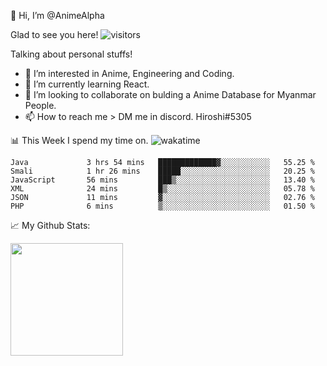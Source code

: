 👋 Hi, I’m @AnimeAlpha

Glad to see you here!  ![visitors](https://visitor-badge.glitch.me/badge?page_id=92675084)

Talking about personal stuffs!
- 👀 I’m interested in Anime, Engineering and Coding.
- 🌱 I’m currently learning React.
- 💞️ I’m looking to collaborate on bulding a Anime Database for Myanmar People.
- 📫 How to reach me > DM me in discord. Hiroshi#5305


📊 This Week I spend my time on. ![wakatime](https://wakatime.com/badge/user/47fa5905-5b5a-4ae7-9f80-05725739cf10.svg)

<!--START_SECTION:waka-->

```text
Java             3 hrs 54 mins   █████████████▓░░░░░░░░░░░   55.25 %
Smali            1 hr 26 mins    █████░░░░░░░░░░░░░░░░░░░░   20.25 %
JavaScript       56 mins         ███▒░░░░░░░░░░░░░░░░░░░░░   13.40 %
XML              24 mins         █▒░░░░░░░░░░░░░░░░░░░░░░░   05.78 %
JSON             11 mins         ▓░░░░░░░░░░░░░░░░░░░░░░░░   02.76 %
PHP              6 mins          ▒░░░░░░░░░░░░░░░░░░░░░░░░   01.50 %
```

<!--END_SECTION:waka-->


📈 My Github Stats:

<img height="180em" src="https://github-readme-stats.vercel.app/api?username=AnimeAlpha&show_icons=true&hide_border=true&&count_private=true&include_all_commits=true" />

<!---
AnimeAlpha/AnimeAlpha is a ✨ special ✨ repository because its `README.md` (this file) appears on your GitHub profile.
You can click the Preview link to take a look at your changes.
--->
